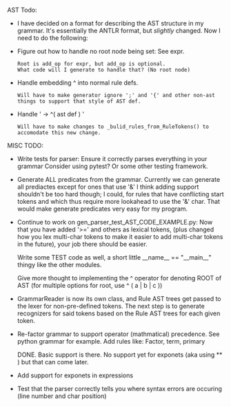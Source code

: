 AST Todo:

*   I have decided on a format for describing the AST structure in my grammar. It's essentially the ANTLR format, but             _slightly_ changed. Now I need to do the following:

*   Figure out how to handle no root node being set: See expr. 

        Root is add_op for expr, but add_op is optional.
        What code will I generate to handle that? (No root node)

*   Handle embedding ^ into normal rule defs. 

        Will have to make generator ignore ';' and '{' and other non-ast things to support that style of AST def.

*   Handle ' -> ^( ast def ) ' 

        Will have to make changes to _bulid_rules_from_RuleTokens() to accomodate this new change.

MISC TODO: 

*   Write tests for parser: Ensure it correctly parses everything in your grammar
    Consider using pytest? Or some other testing framework.

*   Generate ALL predicates from the grammar.
    Currently we can generate all prediactes except for ones that use '&' 
    I think adding support shouldn't be too hard though; I could, for rules that
    have conflicting start tokens  and which thus require more lookahead to use
    the '&' char. That would make generate predicates very easy for my program.

*   Continue to work on gen_parser_test_AST_CODE_EXAMPLE.py:
    Now that you have added '>=' and others as lexical tokens,
    (plus changed how you lex multi-char tokens to make it easier to 
    add multi-char tokens in the future), 
    your job there should be easier. 

    Write some TEST code as well, a short little \_\_name__ == "\_\_main__" thingy like the other modules.

    Give more thought to implementing the ^ operator for denoting ROOT of AST 
    (for multiple options for root, use ^ ( a | b | c )) 

*   GrammarReader is now its own class, and Rule AST trees get passed to the lexer for 
    non-pre-defined tokens. The next step is to generate recognizers for said tokens
    based on the Rule AST trees for each given token.


*   Re-factor grammar to support operator (mathmatical) precedence. See python grammar for example.
    Add rules like: Factor, term, primary

    DONE. Basic support is there. No support yet for exponets (aka using ** ) but that can come later. 

*   Add support for exponets in expressions
        

*   Test that the parser correctly tells you where syntax errors are occuring (line number and char position)